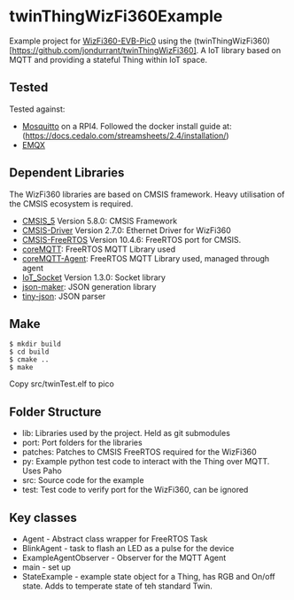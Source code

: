 # twinThingWizFi360Example
Example project for  [WizFi360-EVB-Pic0](https://www.wiznet.io/product-item/wizfi360-evb-pico/) using the (twinThingWizFi360)[https://github.com/jondurrant/twinThingWizFi360]. A IoT library based on MQTT and providing a stateful Thing within IoT space.


## Tested 
Tested against:
+ [Mosquitto](https://mosquitto.org/) on a RPI4. Followed the docker install guide at: (https://docs.cedalo.com/streamsheets/2.4/installation/)
+ [EMQX](https://www.emqx.io/) 


## Dependent Libraries

The WizFi360 libraries are based on CMSIS framework. Heavy utilisation of the CMSIS ecosystem is required. 

+ [CMSIS_5](https://github.com/ARM-software/CMSIS_5.git) Version 5.8.0: CMSIS Framework
+ [CMSIS-Driver](https://github.com/ARM-software/CMSIS-Driver.git) Version 2.7.0: Ethernet Driver for WizFi360
+ [CMSIS-FreeRTOS](https://github.com/ARM-software/CMSIS-FreeRTOS.git) Version 10.4.6: FreeRTOS port for CMSIS.
+ [coreMQTT](https://github.com/FreeRTOS/coreMQTT): FreeRTOS MQTT Library used
+ [coreMQTT-Agent](https://github.com/FreeRTOS/coreMQTT-Agent): FreeRTOS MQTT Library used, managed through agent
+ [IoT_Socket](https://github.com/MDK-Packs/IoT_Socket.git) Version 1.3.0: Socket library
+ [json-maker](https://github.com/rafagafe/json-maker): JSON generation library
+ [tiny-json](https://github.com/rafagafe/tiny-json): JSON parser

## Make

```
$ mkdir build
$ cd build
$ cmake ..
$ make
```
Copy src/twinTest.elf to pico


## Folder Structure
+ lib: Libraries used by the project. Held as git submodules
+ port: Port folders for the libraries
+ patches: Patches to CMSIS FreeRTOS required for the WizFi360
+ py: Example python test code to interact with the Thing over MQTT. Uses Paho 
+ src: Source code for the example
+ test: Test code to verify port for the WizFi360, can be ignored


## Key classes
+ Agent - Abstract class wrapper for FreeRTOS Task
+ BlinkAgent - task to flash an LED as a pulse for the device
+ ExampleAgentObserver - Observer for the MQTT Agent
+ main - set up
+ StateExample - example state object for a Thing, has RGB and On/off state. Adds to temperate state of teh standard Twin.
